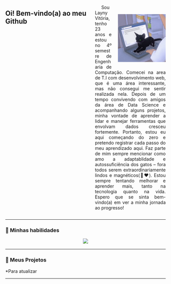<div style="display: flex;">
  <h2>Oi! Bem-vindo(a) ao meu Github</h2>
  <span style="display: inline-block; width: calc(100% - 200px);">
    <p align="right">
      <img src="tenor.gif" width="150" align="right" style="margin-left: 20px; margin-top: 30px; margin-bottom: 10px;">
    </p>
    <p style="margin-left:20px; text-align: justify; text-indent: 20px;">
      Sou Layny Vitória, tenho 23 anos e estou no 4º semestre de Engenharia de Computação. Comecei na area de T.I com desenvolvimento web, que é uma área interessante, mas não consegui me sentir realizada nela. Depois de um tempo convivendo com amigos da área de Data Science e acompanhando alguns projetos, minha vontade de aprender a lidar e manejar ferramentas que envolvam dados cresceu fortemente. Portanto, estou eu aqui começando do zero e pretendo registrar cada passo do meu aprendizado aqui.
      Faz parte de mim sempre mencionar como amo a adaptablidade e autossuficiência dos gatos – fora todos serem extraordinariamente lindos e magnéticos(🤣❤️). Estou sempre tentando melhorar e aprender mais, tanto na tecnologia quanto na vida. Espero que se sinta bem-vindo(a) em ver a minha jornada ao progresso!
    </p>
  </span>
</div>

---

### 🌟 Minhas habilidades
<p align="center">
  <a href="https://skillicons.dev">
    <img src="https://skillicons.dev/icons?i=html,css,js,c,react,java,py,git&theme=dark&perline=8" />
  </a>
</p>

---

### 🚀 Meus Projetos

*Para atualizar


---

